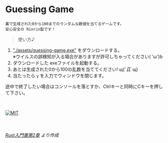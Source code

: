 # Guessing Game

    裏で生成された0から100までのランダムな数値を当てるゲームです。
    安心安全の Rinrin製です！

> 使い方♪

1. ["./assets/guessing-game.exe"](./assets/guessing-game.exe) をダウンロードする。  
※ウイルスの誤検知が入る場合がありますが許可しちゃってください( 'ω')b
1. ダウンロードした exeファイルを起動する。
1. あとは生成された0から100の乱数を当ててください! щ(ﾟДﾟщ)
1. 当たったら `y` を入力でウィンドウを閉じます。

途中で終了したい場合はコンソールを落とすか、Ctrlキーと同時にCキーを押して下さい。

<br />

[![MIT](https://img.shields.io/github/license/Rinrin0413/guessing-game?color=%23A11D32&style=for-the-badge)](./LICENSE)

<br />

###### [Rust入門書第2章](https://doc.rust-jp.rs/book-ja/ch02-00-guessing-game-tutorial.html) より作成